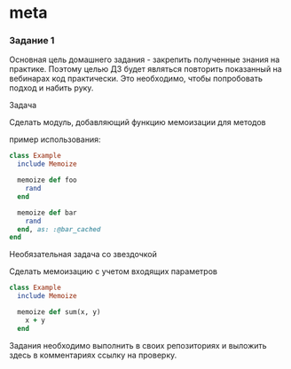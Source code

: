 # meta

### Задание 1
Основная цель домашнего задания - закрепить полученные знания на практике. Поэтому целью ДЗ будет являться повторить показанный на вебинарах код практически. Это необходимо, чтобы попробовать подход и набить руку.

Задача

Сделать модуль, добавляющий функцию мемоизации для методов

пример использования:

```ruby
class Example
  include Memoize

  memoize def foo
    rand
  end

  memoize def bar
    rand
  end, as: :@bar_cached
end
```

Необязательная задача со звездочкой

Сделать мемоизацию с учетом входящих параметров
```ruby
class Example
  include Memoize

  memoize def sum(x, y)
    x + y
  end
```


Задания необходимо выполнить в своих репозиториях и выложить здесь в комментариях ссылку на проверку.
